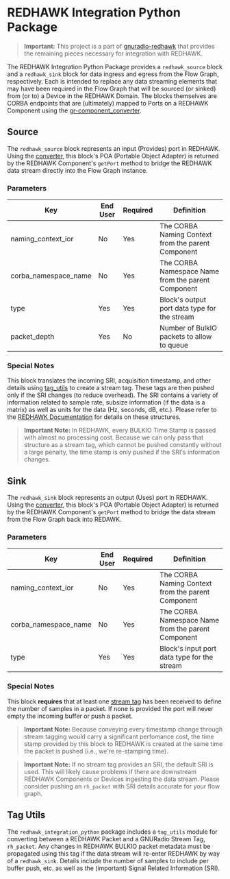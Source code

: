 # REDHAWK Integration Python Package

 > **Important:** This project is a part of [gnuradio-redhawk][1] that provides the remaining pieces necessary for integration with REDHAWK.

The REDHAWK Integration Python Package provides a `redhawk_source` block and a `redhawk_sink` block for data ingress and egress from the Flow Graph, respectively.  Each is intended to replace any data streaming elements that may have been required in the Flow Graph that will be sourced (or sinked) from (or to) a Device in the REDHAWK Domain.  The blocks themselves are CORBA endpoints that are (ultimately) mapped to Ports on a REDHAWK Component using the [gr-component_converter][2].

## Source

The `redhawk_source` block represents an input (Provides) port in REDHAWK.  Using the [converter][2], this block's POA (Portable Object Adapter) is returned by the REDHAWK Component's `getPort` method to bridge the REDHAWK data stream directly into the Flow Graph instance.

### Parameters

| Key | End User | Required | Definition |
| -------- | -------- | -------- | ---------- |
| naming_context_ior | No | Yes | The CORBA Naming Context from the parent Component |
| corba_namespace_name | No | Yes | The CORBA Namespace Name from the parent Component |
| type | Yes | Yes | Block's output port data type for the stream |
| packet_depth | Yes | No | Number of BulkIO packets to allow to queue |

### Special Notes

This block translates the incoming SRI, acquisition timestamp, and other details using [tag_utils](#tag-utils) to create a stream tag.  These tags are then pushed only if the SRI changes (to reduce overhead).  The SRI contains a variety of information related to sample rate, subsize information (if the data is a matrix) as well as units for the data (Hz, seconds, dB, etc.).  Please refer to the [REDHAWK Documentation][3] for details on these structures.

 > **Important Note:** In REDHAWK, every BULKIO Time Stamp is passed with almost no processing cost.  Because we can only pass that structure as a stream tag, which cannot be pushed constantly without a large penalty, the time stamp is only pushed if the SRI's information changes.

## Sink

The `redhawk_sink` block represents an output (Uses) port in REDHAWK.  Using the [converter][2], this block's POA (Portable Object Adapter) is returned by the REDHAWK Component's `getPort` method to bridge the data stream from the Flow Graph back into REDAWK.

### Parameters

| Key | End User | Required | Definition |
| -------- | -------- | -------- | ---------- |
| naming_context_ior | No | Yes | The CORBA Naming Context from the parent Component |
| corba_namespace_name | No | Yes | The CORBA Namespace Name from the parent Component |
| type | Yes | Yes | Block's input port data type for the stream |

### Special Notes

This block **requires** that at least one [stream tag](#tag-utils) has been received to define the number of samples in a packet.  If none is provided the port will never empty the incoming buffer or push a packet.

 > **Important Note:** Because conveying every timestamp change through stream tagging would carry a significant perfomance cost, the time stamp provided by this block to REDHAWK is created at the same time the packet is pushed (i.e., we're re-stamping time).


 > **Important Note:** If no stream tag provides an SRI, the default SRI is used.  This will likely cause problems if there are downstream REDHAWK Components or Devices ingesting the data stream.  Please consider pushing an `rh_packet` with SRI details accurate for your flow graph.


## Tag Utils <span id="tag-utils"></span>

The `redhawk_integration_python` package includes a `tag_utils` module for converting between a REDHAWK Packet and a GNURadio Stream Tag, `rh_packet`.  Any changes in REDHAWK BULKIO packet metadata must be propagated using this tag if the data stream will re-enter REDHAWK by way of a `redhawk_sink`.  Details include the number of samples to include per buffer push, etc. as well as the (important) Signal Related Information (SRI).


[1]: https://github.com/GeonTech/gnuradio-redhawk
[2]: https://github.com/GeonTech/gr-component_converter
[3]: http://redhawksdr.github.io/Documentation/mainch5.html